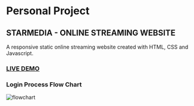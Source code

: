 # Personal Project 
## STARMEDIA - ONLINE STREAMING WEBSITE

A responsive static online streaming website created with HTML, CSS and Javascript. 


### <a href="https://star-media.netlify.com/"> LIVE DEMO </a>

### Login Process Flow Chart

![flowchart](https://user-images.githubusercontent.com/80903300/119668516-d471bf80-be69-11eb-9583-5a9173e83bd2.png)
